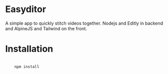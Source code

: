 # Easyditor
A simple app to quickly stitch videos together.
Nodejs and Editly in backend and AlpineJS and Tailwind on the front.

# Installation

```bash

```

```js
    npm install
```